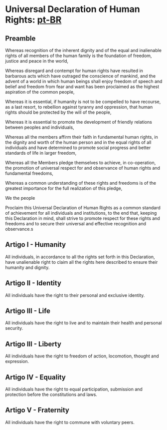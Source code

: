 # Universal Declaration of Human Rights: [pt-BR](declaracao-universal-dos-direitos-humanos.md)

## Preamble

Whereas recognition of the inherent dignity and of the equal and inalienable rights of all members of the human family is the foundation of freedom, justice and peace in the world,

Whereas disregard and contempt for human rights have resulted in barbarous acts which have outraged the conscience of mankind, and the advent of a world in which human beings shall enjoy freedom of speech and belief and freedom from fear and want has been proclaimed as the highest aspiration of the common people,

Whereas it is essential, if humanity is not to be compelled to have recourse, as a last resort, to rebellion against tyranny and oppression, that human rights should be protected by the will of the people,

Whereas it is essential to promote the development of friendly relations between peoples and individuals,

Whereas all the members affirm their faith in fundamental human rights, in the dignity and worth of the human person and in the equal rights of all individuals and have determined to promote social progress and better standards of life in larger freedom,

Whereas all the Members pledge themselves to achieve, in co-operation, the promotion of universal respect for and observance of human rights and fundamental freedoms,

Whereas a common understanding of these rights and freedoms is of the greatest importance for the full realization of this pledge,

We the people

Proclaim this Universal Declaration of Human Rights as a common standard of achievement for all individuals and institutions, to the end that, keeping this Declaration in mind, shall strive to promote respect for these rights and freedoms and to secure their universal and effective recognition and observance.s

## Artigo I - Humanity

All individuals, in accordance to all the rights set forth in this Declaration, have unalienable right to claim all the rights here described to ensure their humanity and dignity.

## Artigo II - Identity

All individuals have the right to their personal and exclusive identity.

## Artigo III - Life

All individuals have the right to live and to maintain their health and personal security.

## Artigo III - Liberty

All individuals have the right to freedom of action, locomotion, thought and expression.

## Artigo IV - Equality

All individuals have the right to equal participation, submission and protection before the constitutions and laws.

## Artigo V - Fraternity

All individuals have the right to commune with voluntary peers.
